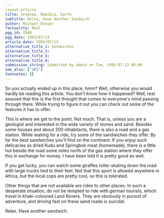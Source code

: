 ```yaml
---
layout:article
title: Gruenau, Namibia, Earth
subtitle: Relax; Have Another Sandwich
author: Michael Bleyer
factuality: Real
pgg_id: 2R40
pgg_date: 1993/07/13
article_date: 1993/07/13
alternative_title_1: Sandwiches
alternative_title_2: 
alternative_title_3: 
alternative_title_4: 
submission_string: Submitted by admin on Tue, 1993-07-13 00:00
see_also: ["1R1"]
footnotes: {}
---
```

<div>
<p>So you actually ended up in this place, hmm? Well, otherwise you would hardly be reading this article. You don't know how it happened? Well, rest assured that this is the first thought that comes to everyone's mind passing through there. While trying to figure it out you can check out some of the features it has to offer.</p>
<p>This is where we get to the point. Not much. That is, unless you are a geologist and interested in the wide variety of stones and sand. Besides some houses and about 200 inhabitants, there is also a road and a gas station. While waiting for a ride, try some of the sandwiches they offer. By far the best sandwiches you'll find on the continent. If you enjoy such delicacies as dried Kudu and Springbok meat (homemade), there is a little hut beside the road some miles north of the gas station where they offer this in exchange for money. I have been told it is pretty good as well.</p>
<p>If you get lucky, you can watch some giraffes roller-skating down the road with large trucks tied to their feet. Not that this sport is allowed anywhere in Africa, but the local cops are pretty cool, so this is tolerated.</p>
<p>Other things that are not available are rides to other places. In such a desperate situation, do not be tempted to ride with german tourists, which travel in khaki-coloured Land Rovers. They are obviously in pursuit of adventure, and driving fast on these sand roads is suicidal.</p>
<p>Relax. Have another sandwich.</p>
</div>
